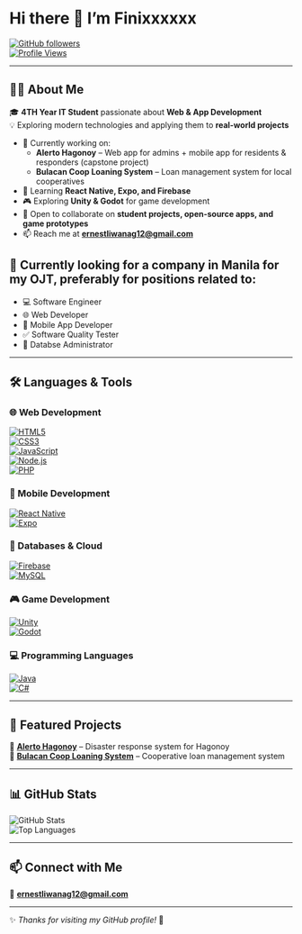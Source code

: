 # Hi there 👋 I’m Finixxxxxx  

[![GitHub followers](https://img.shields.io/github/followers/Finixxxxxx?label=Follow&style=social)](https://github.com/Finixxxxxx)  
[![Profile Views](https://komarev.com/ghpvc/?username=Finixxxxxx&label=Profile%20Views&color=blue&style=flat)](https://github.com/Finixxxxxx)  

---

## 👨‍💻 About Me  

🎓 **4TH Year IT Student** passionate about **Web & App Development**  
💡 Exploring modern technologies and applying them to **real-world projects**  

- 🔭 Currently working on:  
  - **Alerto Hagonoy** – Web app for admins + mobile app for residents & responders (capstone project)  
  - **Bulacan Coop Loaning System** – Loan management system for local cooperatives  
- 🌱 Learning **React Native, Expo, and Firebase**  
- 🎮 Exploring **Unity & Godot** for game development  
- 👯 Open to collaborate on **student projects, open-source apps, and game prototypes**  
- 📫 Reach me at **ernestliwanag12@gmail.com**

## 🔭 Currently looking for a company in Manila for my OJT, preferably for positions related to:
  - 💻 Software Engineer 
  - 🌐 Web Developer
  - 📱 Mobile App Developer
  - ✅ Software Quality Tester
  - 📂 Databse Administrator

---

## 🛠 Languages & Tools  

### 🌐 Web Development  
[![HTML5](https://img.shields.io/badge/HTML5-E34F26?style=for-the-badge&logo=html5&logoColor=white)](https://developer.mozilla.org/en-US/docs/Web/Guide/HTML/HTML5)  
[![CSS3](https://img.shields.io/badge/CSS3-1572B6?style=for-the-badge&logo=css3&logoColor=white)](https://developer.mozilla.org/en-US/docs/Web/CSS)  
[![JavaScript](https://img.shields.io/badge/JavaScript-F7DF1E?style=for-the-badge&logo=javascript&logoColor=black)](https://developer.mozilla.org/en-US/docs/Web/JavaScript)  
[![Node.js](https://img.shields.io/badge/Node.js-339933?style=for-the-badge&logo=node.js&logoColor=white)](https://nodejs.org/)  
[![PHP](https://img.shields.io/badge/PHP-777BB4?style=for-the-badge&logo=php&logoColor=white)](https://www.php.net/)

### 📱 Mobile Development  
[![React Native](https://img.shields.io/badge/React_Native-61DAFB?style=for-the-badge&logo=react&logoColor=black)](https://reactnative.dev/)  
[![Expo](https://img.shields.io/badge/Expo-000020?style=for-the-badge&logo=expo&logoColor=white)](https://expo.dev/)  

### 💾 Databases & Cloud  
[![Firebase](https://img.shields.io/badge/Firebase-FFCA28?style=for-the-badge&logo=firebase&logoColor=black)](https://firebase.google.com/)  
[![MySQL](https://img.shields.io/badge/MySQL-005C84?style=for-the-badge&logo=mysql&logoColor=white)](https://www.mysql.com/)  

### 🎮 Game Development  
[![Unity](https://img.shields.io/badge/Unity-100000?style=for-the-badge&logo=unity&logoColor=white)](https://unity.com/)  
[![Godot](https://img.shields.io/badge/Godot-478CBF?style=for-the-badge&logo=godot-engine&logoColor=white)](https://godotengine.org/)  

### 💻 Programming Languages  
[![Java](https://img.shields.io/badge/Java-007396?style=for-the-badge&logo=java&logoColor=white)](https://www.java.com/)  
[![C#](https://img.shields.io/badge/C%23-239120?style=for-the-badge&logo=c-sharp&logoColor=white)](https://learn.microsoft.com/en-us/dotnet/csharp/)  

---

## 🌱 Featured Projects  

📌 **[Alerto Hagonoy](#)** – Disaster response system for Hagonoy  
📌 **[Bulacan Coop Loaning System](github.com/Finixxxxxx/Bulacan_Coop_Loaning_System)** – Cooperative loan management system  

---

## 📊 GitHub Stats  

![GitHub Stats](https://github-readme-stats.vercel.app/api?username=Finixxxxxx&show_icons=true&theme=radical)  
![Top Languages](https://github-readme-stats.vercel.app/api/top-langs/?username=Finixxxxxx&layout=compact&theme=radical)  

---

## 📫 Connect with Me  

📧 **ernestliwanag12@gmail.com**  

---

✨ *Thanks for visiting my GitHub profile!* 🚀
